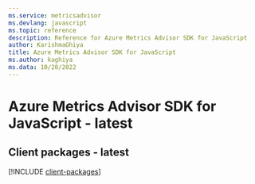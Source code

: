 ```yaml
---
ms.service: metricsadvisor
ms.devlang: javascript
ms.topic: reference
description: Reference for Azure Metrics Advisor SDK for JavaScript
author: KarishmaGhiya
title: Azure Metrics Advisor SDK for JavaScript
ms.author: kaghiya
ms.data: 10/20/2022
---
```

# Azure Metrics Advisor SDK for JavaScript - latest

## Client packages - latest
[!INCLUDE [client-packages](metrics-advisor-client-index.md)]